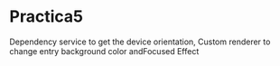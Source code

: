 # Practica5
 Dependency service to get the device orientation, Custom renderer to change entry background color andFocused Effect
